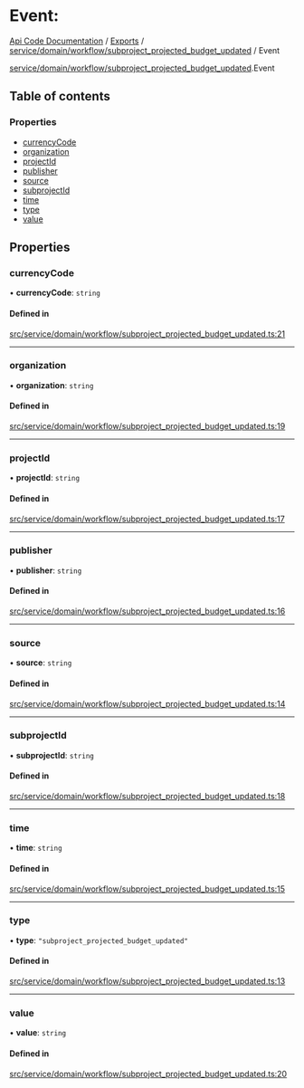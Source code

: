 # Event: 
 
[Api Code Documentation](../README.md) / [Exports](../modules.md) / [service/domain/workflow/subproject\_projected\_budget\_updated](../modules/service_domain_workflow_subproject_projected_budget_updated.md) / Event

[service/domain/workflow/subproject_projected_budget_updated](../modules/service_domain_workflow_subproject_projected_budget_updated.md).Event

## Table of contents

### Properties

- [currencyCode](service_domain_workflow_subproject_projected_budget_updated.Event.md#currencycode)
- [organization](service_domain_workflow_subproject_projected_budget_updated.Event.md#organization)
- [projectId](service_domain_workflow_subproject_projected_budget_updated.Event.md#projectid)
- [publisher](service_domain_workflow_subproject_projected_budget_updated.Event.md#publisher)
- [source](service_domain_workflow_subproject_projected_budget_updated.Event.md#source)
- [subprojectId](service_domain_workflow_subproject_projected_budget_updated.Event.md#subprojectid)
- [time](service_domain_workflow_subproject_projected_budget_updated.Event.md#time)
- [type](service_domain_workflow_subproject_projected_budget_updated.Event.md#type)
- [value](service_domain_workflow_subproject_projected_budget_updated.Event.md#value)

## Properties

### currencyCode

• **currencyCode**: `string`

#### Defined in

[src/service/domain/workflow/subproject_projected_budget_updated.ts:21](https://github.com/openkfw/TruBudget/blob/4d7fd4be/api/src/service/domain/workflow/subproject_projected_budget_updated.ts#L21)

___

### organization

• **organization**: `string`

#### Defined in

[src/service/domain/workflow/subproject_projected_budget_updated.ts:19](https://github.com/openkfw/TruBudget/blob/4d7fd4be/api/src/service/domain/workflow/subproject_projected_budget_updated.ts#L19)

___

### projectId

• **projectId**: `string`

#### Defined in

[src/service/domain/workflow/subproject_projected_budget_updated.ts:17](https://github.com/openkfw/TruBudget/blob/4d7fd4be/api/src/service/domain/workflow/subproject_projected_budget_updated.ts#L17)

___

### publisher

• **publisher**: `string`

#### Defined in

[src/service/domain/workflow/subproject_projected_budget_updated.ts:16](https://github.com/openkfw/TruBudget/blob/4d7fd4be/api/src/service/domain/workflow/subproject_projected_budget_updated.ts#L16)

___

### source

• **source**: `string`

#### Defined in

[src/service/domain/workflow/subproject_projected_budget_updated.ts:14](https://github.com/openkfw/TruBudget/blob/4d7fd4be/api/src/service/domain/workflow/subproject_projected_budget_updated.ts#L14)

___

### subprojectId

• **subprojectId**: `string`

#### Defined in

[src/service/domain/workflow/subproject_projected_budget_updated.ts:18](https://github.com/openkfw/TruBudget/blob/4d7fd4be/api/src/service/domain/workflow/subproject_projected_budget_updated.ts#L18)

___

### time

• **time**: `string`

#### Defined in

[src/service/domain/workflow/subproject_projected_budget_updated.ts:15](https://github.com/openkfw/TruBudget/blob/4d7fd4be/api/src/service/domain/workflow/subproject_projected_budget_updated.ts#L15)

___

### type

• **type**: ``"subproject_projected_budget_updated"``

#### Defined in

[src/service/domain/workflow/subproject_projected_budget_updated.ts:13](https://github.com/openkfw/TruBudget/blob/4d7fd4be/api/src/service/domain/workflow/subproject_projected_budget_updated.ts#L13)

___

### value

• **value**: `string`

#### Defined in

[src/service/domain/workflow/subproject_projected_budget_updated.ts:20](https://github.com/openkfw/TruBudget/blob/4d7fd4be/api/src/service/domain/workflow/subproject_projected_budget_updated.ts#L20)

